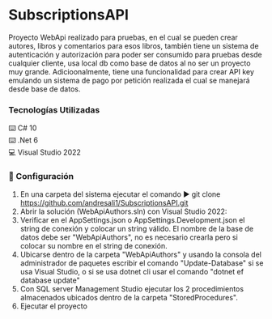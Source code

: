 # SubscriptionsAPI
Proyecto WebApi realizado para pruebas, en el cual se pueden crear autores, libros y comentarios para esos libros, también tiene un sistema de autenticación y autorización para poder ser consumido para pruebas desde cualquier cliente, usa local db como base de datos al no ser un proyecto muy grande. Adicioonalmente, tiene una funcionalidad para crear API key emulando un sistema de pago por petición realizada el cual se manejará desde base de datos.

### Tecnologías Utilizadas
:keyboard: C# 10  
:keyboard: .Net 6  
:computer: Visual Studio 2022  

### :open_book: Configuración  
1. En una carpeta del sistema ejecutar el comando :arrow_forward: git clone https://github.com/andresali1/SubscriptionsAPI.git
2. Abrir la solución (WebApiAuthors.sln) con Visual Studio 2022:
3. Verificar en el AppSettings.json o AppSettings.Development.json el string de conexión y colocar un string válido. El nombre de la base de datos debe ser "WebApiAuthors", no es necesario crearla pero si colocar su nombre en el string de conexión.
4. Ubicarse dentro de la carpeta "WebApiAuthors" y usando la consola del administrador de paquetes escribir el comando "Update-Database" si se usa Visual Studio, o si se usa dotnet cli usar el comando "dotnet ef database update"
5. Con SQL server Management Studio ejecutar los 2 procedimientos almacenados ubicados dentro de la carpeta "StoredProcedures".
6.  Ejecutar el proyecto

